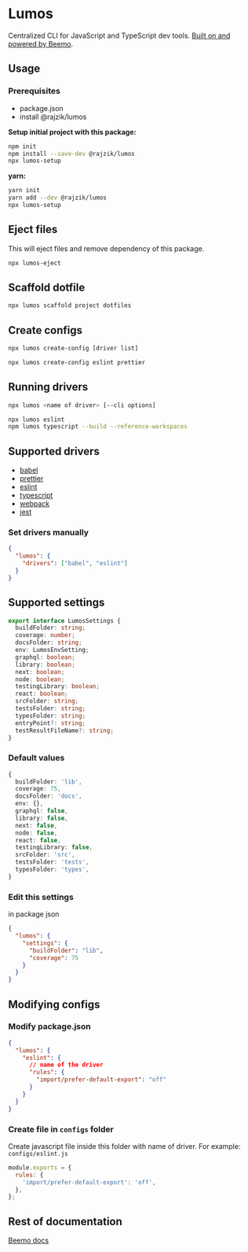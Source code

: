 # Lumos

Centralized CLI for JavaScript and TypeScript dev tools.
[Built on and powered by Beemo](https://github.com/beemojs/beemo).

## Usage

### Prerequisites

- package.json
- install @rajzik/lumos

**Setup initial project with this package:**

```bash
npm init
npm install --save-dev @rajzik/lumos
npx lumos-setup
```

**yarn:**

```bash
yarn init
yarn add --dev @rajzik/lumos
npx lumos-setup
```

## Eject files

This will eject files and remove dependency of this package.

```bash
npx lumos-eject
```

## Scaffold dotfile

```bash
npx lumos scaffold project dotfiles
```

## Create configs

```bash
npx lumos create-config [driver list]
```

```bash
npx lumos create-config eslint prettier
```

## Running drivers

```bash
npx lumos <name of driver> [--cli options]
```

```bash
npx lumos eslint
npm lumos typescript --build --reference-workspaces
```

## Supported drivers

- [babel](../config-babel)
- [prettier](../config-prettier)
- [eslint](../config-eslint)
- [typescript](../config-typescript)
- [webpack](../config-webpack)
- [jest](../config-jest)

### Set drivers manually

```json
{
  "lumos": {
    "drivers": ["babel", "eslint"]
  }
}
```

## Supported settings

```ts
export interface LumosSettings {
  buildFolder: string;
  coverage: number;
  docsFolder: string;
  env: LumosEnvSetting;
  graphql: boolean;
  library: boolean;
  next: boolean;
  node: boolean;
  testingLibrary: boolean;
  react: boolean;
  srcFolder: string;
  testsFolder: string;
  typesFolder: string;
  entryPoint?: string;
  testResultFileName?: string;
}
```

### Default values

```ts
{
  buildFolder: 'lib',
  coverage: 75,
  docsFolder: 'docs',
  env: {},
  graphql: false,
  library: false,
  next: false,
  node: false,
  react: false,
  testingLibrary: false,
  srcFolder: 'src',
  testsFolder: 'tests',
  typesFolder: 'types',
}
```

### Edit this settings

in package json

```json
{
  "lumos": {
    "settings": {
      "buildFolder": "lib",
      "coverage": 75
    }
  }
}
```

## Modifying configs

### Modify package.json

```json
{
  "lumos": {
    "eslint": {
      // name of the driver
      "rules": {
        "import/prefer-default-export": "off"
      }
    }
  }
}
```

### Create file in `configs` folder

Create javascript file inside this folder with name of driver. For example: `configs/eslint.js`

```js
module.exports = {
  rules: {
    'import/prefer-default-export': 'off',
  },
};
```

## Rest of documentation

[Beemo docs](https://milesj.gitbook.io/beemo/)

